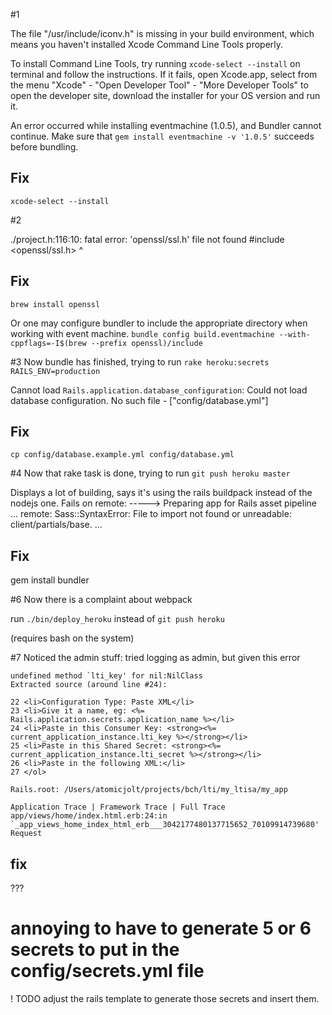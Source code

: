 #1 

The file "/usr/include/iconv.h" is missing in your build environment,
which means you haven't installed Xcode Command Line Tools properly.

To install Command Line Tools, try running `xcode-select --install` on
terminal and follow the instructions.  If it fails, open Xcode.app,
select from the menu "Xcode" - "Open Developer Tool" - "More Developer
Tools" to open the developer site, download the installer for your OS
version and run it.

An error occurred while installing eventmachine (1.0.5), and Bundler cannot continue.
Make sure that `gem install eventmachine -v '1.0.5'` succeeds before bundling.

## Fix
`xcode-select --install`


#2

./project.h:116:10: fatal error: 'openssl/ssl.h' file not found
#include <openssl/ssl.h>
         ^

## Fix
`brew install openssl`

Or one may configure bundler to include the appropriate directory when working with event machine.
`bundle config build.eventmachine --with-cppflags=-I$(brew --prefix openssl)/include`

#3 Now bundle has finished, trying to run `rake heroku:secrets RAILS_ENV=production`

Cannot load `Rails.application.database_configuration`:
Could not load database configuration. No such file - ["config/database.yml"]

## Fix
`cp config/database.example.yml config/database.yml`


#4 Now that rake task is done, trying to run `git push heroku master`

Displays a lot of building, says it's using the rails buildpack instead of the nodejs one.
Fails on 
    remote: -----> Preparing app for Rails asset pipeline
    ...
    remote:        Sass::SyntaxError: File to import not found or unreadable: client/partials/base.
    ...

## Fix

gem install bundler

#6 Now there is a complaint about webpack

run `./bin/deploy_heroku` instead of `git push heroku`

(requires bash on the system)


#7 Noticed the admin stuff: tried logging as admin, but given this error

    undefined method `lti_key' for nil:NilClass
    Extracted source (around line #24):

    22 <li>Configuration Type: Paste XML</li>
    23 <li>Give it a name, eg: <%= Rails.application.secrets.application_name %></li>
    24 <li>Paste in this Consumer Key: <strong><%= current_application_instance.lti_key %></strong></li>
    25 <li>Paste in this Shared Secret: <strong><%= current_application_instance.lti_secret %></strong></li>
    26 <li>Paste in the following XML:</li>
    27 </ol>

    Rails.root: /Users/atomicjolt/projects/bch/lti/my_ltisa/my_app

    Application Trace | Framework Trace | Full Trace
    app/views/home/index.html.erb:24:in `_app_views_home_index_html_erb___3042177480137715652_70109914739680'
    Request

## fix
  
  ???

# annoying to have to generate 5 or 6 secrets to put in the config/secrets.yml file

! TODO adjust the rails template to generate those secrets and insert them.
